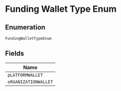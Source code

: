 
# Funding Wallet Type Enum

## Enumeration

`FundingWalletTypeEnum`

## Fields

| Name |
|  --- |
| `pLATFORMWALLET` |
| `oRGANIZATIONWALLET` |

